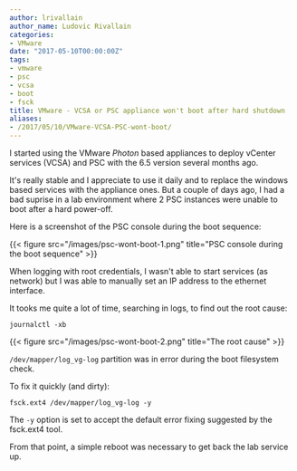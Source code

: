 ```yaml
---
author: lrivallain
author_name: Ludovic Rivallain
categories:
- VMware
date: "2017-05-10T00:00:00Z"
tags:
- vmware
- psc
- vcsa
- boot
- fsck
title: VMware - VCSA or PSC appliance won't boot after hard shutdown
aliases: 
- /2017/05/10/VMware-VCSA-PSC-wont-boot/
---
```


I started using the VMware *Photon* based appliances to deploy vCenter services (VCSA) and PSC with the 6.5 version several months ago.

It's really stable and I appreciate to use it daily and to replace the windows based services with the appliance ones. But a couple of days ago, I had a bad suprise in a lab environment where 2 PSC instances were unable to boot after a hard power-off.

Here is a screenshot of the PSC console during the boot sequence:

{{< figure src="/images/psc-wont-boot-1.png" title="PSC console during the boot sequence" >}}

When logging with root credentials, I wasn't able to start services (as network) but I was able to manually set an IP address to the ethernet interface.

It tooks me quite a lot of time, searching in logs, to find out the root cause:

```
journalctl -xb
```

{{< figure src="/images/psc-wont-boot-2.png" title="The root cause" >}}

``/dev/mapper/log_vg-log`` partition was in error during the boot filesystem check.

To fix it quickly (and dirty):

```
fsck.ext4 /dev/mapper/log_vg-log -y
```

The ``-y`` option is set to accept the default error fixing suggested by the fsck.ext4 tool.

From that point, a simple reboot was necessary to get back the lab service up.
